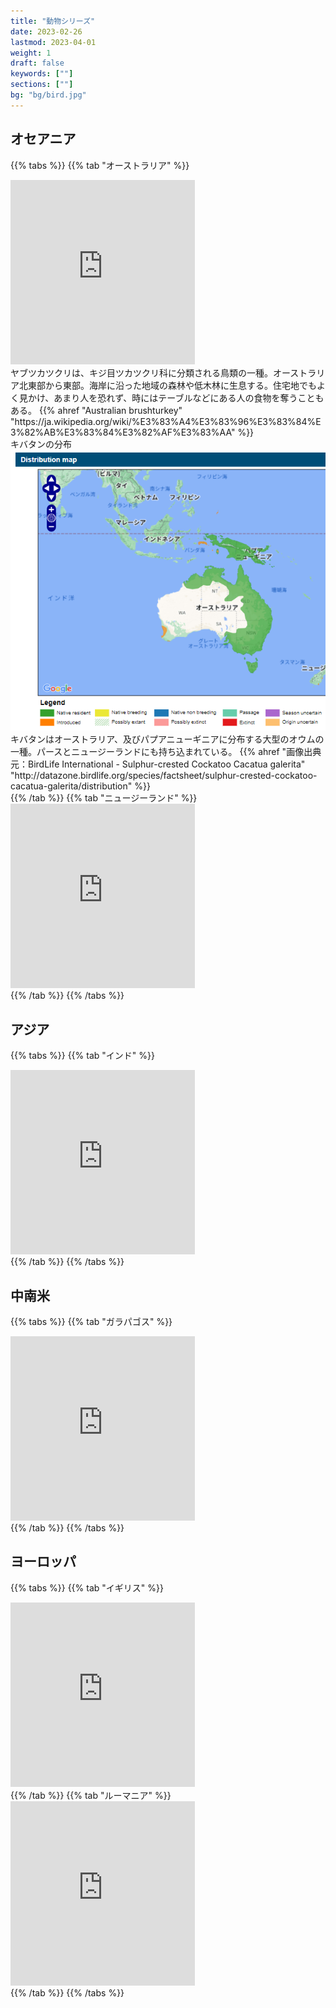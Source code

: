 ```yaml
---
title: "動物シリーズ"
date: 2023-02-26
lastmod: 2023-04-01
weight: 1
draft: false
keywords: [""]
sections: [""]
bg: "bg/bird.jpg"
---
```


## オセアニア


{{% tabs  %}}
{{% tab "オーストラリア" %}}
<div class="googlemap-if">
<iframe src="https://www.google.com/maps/embed?pb=!4v1677464880910!6m8!1m7!1sxGJEIXGgzX9Z_7A7arztCg!2m2!1d-27.4701668778887!2d153.0372440216572!3f286.4461206099864!4f-14.322032255461394!5f3.325193203789971" width="295" height="295" style="border:0;" allowfullscreen="" loading="lazy" referrerpolicy="no-referrer-when-downgrade"></iframe>
<div class="description">
ヤブツカツクリは、キジ目ツカツクリ科に分類される鳥類の一種。オーストラリア北東部から東部。海岸に沿った地域の森林や低木林に生息する。住宅地でもよく見かけ、あまり人を恐れず、時にはテーブルなどにある人の食物を奪うこともある。
{{% ahref "Australian brushturkey" "https://ja.wikipedia.org/wiki/%E3%83%A4%E3%83%96%E3%83%84%E3%82%AB%E3%83%84%E3%82%AF%E3%83%AA" %}}
</div>
</div>
<div class="googlemap-if">
<div class="description imgs">
キバタンの分布
<img src="2023-03-09-22-47-54.png">
</div>
<div class="description">
キバタンはオーストラリア、及びパプアニューギニアに分布する大型のオウムの一種。パースとニュージーランドにも持ち込まれている。
{{% ahref "画像出典元：BirdLife International - Sulphur-crested Cockatoo Cacatua galerita" "http://datazone.birdlife.org/species/factsheet/sulphur-crested-cockatoo-cacatua-galerita/distribution" %}}
</div>
</div>
{{% /tab %}}
{{% tab "ニュージーランド" %}}
<div class="googlemap-if">
<iframe src="https://www.google.com/maps/embed?pb=!4v1679741143728!6m8!1m7!1syirZDKaXugQP8U6cAeAMjg!2m2!1d-45.5327278331821!2d170.7398799203575!3f6.855891107297337!4f-12.392879224145844!5f3.325193203789971" width="295" height="295" style="border:0;" allowfullscreen="" loading="lazy" referrerpolicy="no-referrer-when-downgrade"></iframe>
</div>
{{% /tab %}}
{{% /tabs %}}


## アジア

{{% tabs  %}}
{{% tab "インド" %}}
<div class="googlemap-if">
<iframe src="https://www.google.com/maps/embed?pb=!4v1680006764562!6m8!1m7!1s1oa_fVgZity80LBS3GvTtQ!2m2!1d23.01822162997455!2d72.56484212857283!3f279.9445138041662!4f-12.949070743173877!5f3.325193203789971" width="295" height="295" style="border:0;" allowfullscreen="" loading="lazy" referrerpolicy="no-referrer-when-downgrade"></iframe>
</div>
{{% /tab %}}
{{% /tabs %}}

## 中南米

{{% tabs  %}}
{{% tab "ガラパゴス" %}}
<div class="googlemap-if">
<iframe src="https://www.google.com/maps/embed?pb=!4v1680191359216!6m8!1m7!1sTPmlAUiSMFvXwo4cyOJUrw!2m2!1d-0.4483616225908932!2d-91.09588717773501!3f180.04840253532655!4f-18.403467122510975!5f2.8629994416221414" width="295" height="295" style="border:0;" allowfullscreen="" loading="lazy" referrerpolicy="no-referrer-when-downgrade"></iframe>
</div>
{{% /tab %}}
{{% /tabs %}}

## ヨーロッパ

{{% tabs  %}}
{{% tab "イギリス" %}}
<div class="googlemap-if">
<iframe src="https://www.google.com/maps/embed?pb=!4v1680078882045!6m8!1m7!1sH_kAXSwVb4y8jeF7EKLgiA!2m2!1d51.6795211091502!2d-1.12876031154732!3f224.8161270716556!4f-19.666192298897784!5f3.293960553484509" width="295" height="295" style="border:0;" allowfullscreen="" loading="lazy" referrerpolicy="no-referrer-when-downgrade"></iframe>
</div>
{{% /tab %}}
{{% tab "ルーマニア" %}}
<div class="googlemap-if">
<iframe src="https://www.google.com/maps/embed?pb=!4v1680077795323!6m8!1m7!1sbHAXJOK0BYryaGdISf5vaA!2m2!1d47.18237516665925!2d24.13398512970032!3f7.592590466435411!4f-15.16305902060742!5f3.1918224971072484" width="295" height="295" style="border:0;" allowfullscreen="" loading="lazy" referrerpolicy="no-referrer-when-downgrade"></iframe>
</div>
{{% /tab %}}
{{% /tabs %}}
